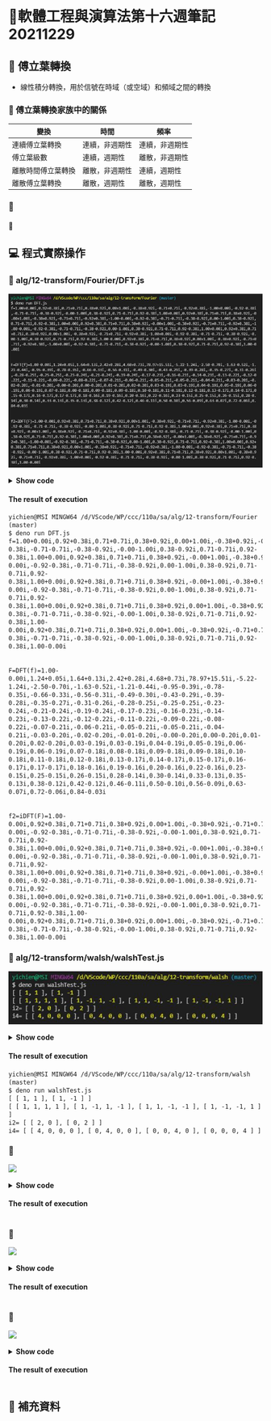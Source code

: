 # 📝軟體工程與演算法第十六週筆記20211229
## 📖 傅立葉轉換
* 線性積分轉換，用於信號在時域（或空域）和頻域之間的轉換
### 🔖 傅立葉轉換家族中的關係
變換 | 時間 | 頻率
--- | --- | ---
連續傅立葉轉換|連續，非週期性|連續，非週期性
傅立葉級數|連續，週期性|離散，非週期性
離散時間傅立葉轉換|離散，非週期性|連續，週期性
離散傅立葉轉換|離散，週期性|離散，週期性

### 🔖 
#### 📍 
## 💻 程式實際操作
### 🔗 alg/12-transform/Fourier/DFT.js
![](pic/DFT.JPG)
<details>
  <summary><b>Show code</b></summary>

  ```
import { Complex } from './complex.js'

var DFT = function (f) {
  let N = f.length
  let F = []
  for (let n=0; n<N; n++) F[n] = Complex.parse('0+0i')
  for (let x=0; x<N; x++) {
    for (let n=0; n<N; n++) {
      let exp = Complex.expi((-2.0*Math.PI*x)/N*n)
      let fexp = f[x].mul(exp)
      F[n] = F[n].add(fexp)
    }
  }
  return F
}

var iDFT = function (F) {
  let N = F.length
  let f = []
  for (let x=0; x<N; x++) f[x] = Complex.parse('0+0i')
  for (let n=0; n<N; n++) {
    for (let x=0; x<N; x++) {
      let exp = Complex.expi((2.0*Math.PI*x)/N*n)
      let Fexp = F[n].mul(exp)
      Fexp.r /= N; Fexp.i /= N;
      f[x] = f[x].add(Fexp)
    }
  }
  return f
}

var steps = function(from, to, step = 1) {
	var a=[];
	for (var t=from; t<=to; t+=step)
		a.push(t);
	return a;
}

var x = steps(0, 10*Math.PI, Math.PI/8)
var f = x.map(Complex.expi)

console.log('f=%s\n\n', f)
var F = DFT(f)
console.log('F=DFT(f)=%s\n\n', F)
var f2 = iDFT(F)
console.log('f2=iDFT(F)=%s\n\n', f2)
  ```
</details>

#### The result of execution
```
yichien@MSI MINGW64 /d/VScode/WP/ccc/110a/sa/alg/12-transform/Fourier (master)
$ deno run DFT.js 
f=1.00+0.00i,0.92+0.38i,0.71+0.71i,0.38+0.92i,0.00+1.00i,-0.38+0.92i,-0.71+0.71i,-0.92+0.38i,-1.00+0.00i,-0.92-0.38i,-0.71-0.71i,-0.38-0.92i,-0.00-1.00i,0.38-0.92i,0.71-0.71i,0.92-0.38i,1.00+0.00i,0.92+0.38i,0.71+0.71i,0.38+0.92i,-0.00+1.00i,-0.38+0.92i,-0.71+0.71i,-0.92+0.38i,-1.00-0.00i,-0.92-0.38i,-0.71-0.71i,-0.38-0.92i,0.00-1.00i,0.38-0.92i,0.71-0.71i,0.92-0.38i,1.00+0.00i,0.92+0.38i,0.71+0.71i,0.38+0.92i,-0.00+1.00i,-0.38+0.92i,-0.71+0.71i,-0.92+0.38i,-1.00-0.00i,-0.92-0.38i,-0.71-0.71i,-0.38-0.92i,0.00-1.00i,0.38-0.92i,0.71-0.71i,0.92-0.38i,1.00+0.00i,0.92+0.38i,0.71+0.71i,0.38+0.92i,0.00+1.00i,-0.38+0.92i,-0.71+0.71i,-0.92+0.38i,-1.00+0.00i,-0.92-0.38i,-0.71-0.71i,-0.38-0.92i,-0.00-1.00i,0.38-0.92i,0.71-0.71i,0.92-0.38i,1.00-0.00i,0.92+0.38i,0.71+0.71i,0.38+0.92i,0.00+1.00i,-0.38+0.92i,-0.71+0.71i,-0.92+0.38i,-1.00+0.00i,-0.92-0.38i,-0.71-0.71i,-0.38-0.92i,-0.00-1.00i,0.38-0.92i,0.71-0.71i,0.92-0.38i,1.00-0.00i


F=DFT(f)=1.00-0.00i,1.24+0.05i,1.64+0.13i,2.42+0.28i,4.68+0.73i,78.97+15.51i,-5.22-1.24i,-2.50-0.70i,-1.63-0.52i,-1.21-0.44i,-0.95-0.39i,-0.78-0.35i,-0.66-0.33i,-0.56-0.31i,-0.49-0.30i,-0.43-0.29i,-0.39-0.28i,-0.35-0.27i,-0.31-0.26i,-0.28-0.25i,-0.25-0.25i,-0.23-0.24i,-0.21-0.24i,-0.19-0.24i,-0.17-0.23i,-0.16-0.23i,-0.14-0.23i,-0.13-0.22i,-0.12-0.22i,-0.11-0.22i,-0.09-0.22i,-0.08-0.22i,-0.07-0.21i,-0.06-0.21i,-0.05-0.21i,-0.05-0.21i,-0.04-0.21i,-0.03-0.20i,-0.02-0.20i,-0.01-0.20i,-0.00-0.20i,0.00-0.20i,0.01-0.20i,0.02-0.20i,0.03-0.19i,0.03-0.19i,0.04-0.19i,0.05-0.19i,0.06-0.19i,0.06-0.19i,0.07-0.18i,0.08-0.18i,0.09-0.18i,0.09-0.18i,0.10-0.18i,0.11-0.18i,0.12-0.18i,0.13-0.17i,0.14-0.17i,0.15-0.17i,0.16-0.17i,0.17-0.17i,0.18-0.16i,0.19-0.16i,0.20-0.16i,0.22-0.16i,0.23-0.15i,0.25-0.15i,0.26-0.15i,0.28-0.14i,0.30-0.14i,0.33-0.13i,0.35-0.13i,0.38-0.12i,0.42-0.12i,0.46-0.11i,0.50-0.10i,0.56-0.09i,0.63-0.07i,0.72-0.06i,0.84-0.03i


f2=iDFT(F)=1.00-0.00i,0.92+0.38i,0.71+0.71i,0.38+0.92i,0.00+1.00i,-0.38+0.92i,-0.71+0.71i,-0.92+0.38i,-1.00-0.00i,-0.92-0.38i,-0.71-0.71i,-0.38-0.92i,-0.00-1.00i,0.38-0.92i,0.71-0.71i,0.92-0.38i,1.00+0.00i,0.92+0.38i,0.71+0.71i,0.38+0.92i,-0.00+1.00i,-0.38+0.92i,-0.71+0.71i,-0.92+0.38i,-1.00-0.00i,-0.92-0.38i,-0.71-0.71i,-0.38-0.92i,-0.00-1.00i,0.38-0.92i,0.71-0.71i,0.92-0.38i,1.00+0.00i,0.92+0.38i,0.71+0.71i,0.38+0.92i,-0.00+1.00i,-0.38+0.92i,-0.71+0.71i,-0.92+0.38i,-1.00-0.00i,-0.92-0.38i,-0.71-0.71i,-0.38-0.92i,0.00-1.00i,0.38-0.92i,0.71-0.71i,0.92-0.38i,1.00+0.00i,0.92+0.38i,0.71+0.71i,0.38+0.92i,0.00+1.00i,-0.38+0.92i,-0.71+0.71i,-0.92+0.38i,-1.00-0.00i,-0.92-0.38i,-0.71-0.71i,-0.38-0.92i,-0.00-1.00i,0.38-0.92i,0.71-0.71i,0.92-0.38i,1.00-0.00i,0.92+0.38i,0.71+0.71i,0.38+0.92i,0.00+1.00i,-0.38+0.92i,-0.71+0.71i,-0.92+0.38i,-1.00+0.00i,-0.92-0.38i,-0.71-0.71i,-0.38-0.92i,-0.00-1.00i,0.38-0.92i,0.71-0.71i,0.92-0.38i,1.00-0.00i
```

### 🔗 alg/12-transform/walsh/walshTest.js 
![](pic/walsh.JPG)
<details>
  <summary><b>Show code</b></summary>

  ```
function wfill(w, w2, x, y, c=1) {
  let n2 = w2.length
  for (let i=0; i<n2; i++) {
    for (let j=0; j<n2; j++) {
      w[x+i][y+j] = w2[i][j]*c
    }
  }
  return w
}

export function walsh(n) {
  if (n === 1) return [[1]]
  let w2 = walsh(n/2)
  let w = new Array(n)
  for (let i=0; i<n; i++) w[i] = new Array(n)
  let n2 = n/2
  wfill(w, w2, 0, 0, 1)
  wfill(w, w2, 0, n2, 1)
  wfill(w, w2, n2, 0, 1)
  wfill(w, w2, n2, n2, -1)
  return w
}
  ```
</details>

#### The result of execution
```
yichien@MSI MINGW64 /d/VScode/WP/ccc/110a/sa/alg/12-transform/walsh (master)
$ deno run walshTest.js 
[ [ 1, 1 ], [ 1, -1 ] ]
[ [ 1, 1, 1, 1 ], [ 1, -1, 1, -1 ], [ 1, 1, -1, -1 ], [ 1, -1, -1, 1 ] ]
i2= [ [ 2, 0 ], [ 0, 2 ] ]
i4= [ [ 4, 0, 0, 0 ], [ 0, 4, 0, 0 ], [ 0, 0, 4, 0 ], [ 0, 0, 0, 4 ] ]
```

### 🔗 
![](pic/.JPG)
<details>
  <summary><b>Show code</b></summary>

  ```
  ```
</details>

#### The result of execution
```
```
### 🔗 
![](pic/.JPG)
<details>
  <summary><b>Show code</b></summary>

  ```
  ```
</details>

#### The result of execution
```
```
### 🔗 
![](pic/.JPG)
<details>
  <summary><b>Show code</b></summary>

  ```
  ```
</details>

#### The result of execution
```
```
## 📖 補充資料

